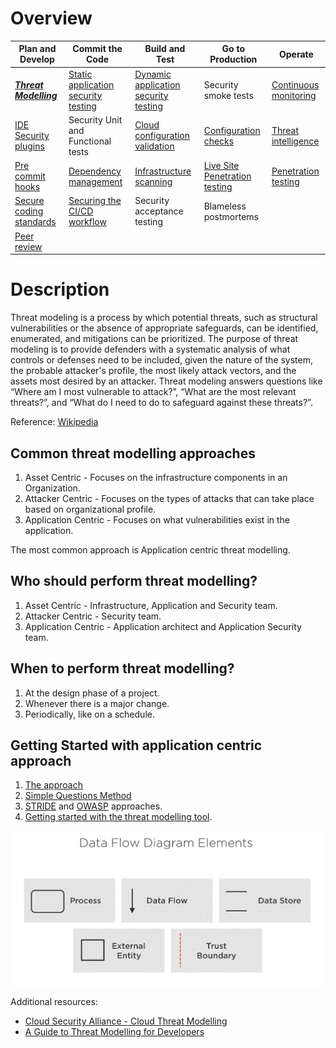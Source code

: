 # Overview

| Plan and Develop | Commit the Code | Build and Test | Go to Production | Operate |  
|---|---|---|---|---|
|_**[Threat Modelling](./ThreatModelling.md)**_| [Static application security testing](./CodeAnalysis.md)| [Dynamic application security testing](./CodeAnalysis.md) | Security smoke tests | [Continuous monitoring](Operate.md)
|[IDE Security plugins](./CodeAnalysis.md)| Security Unit and Functional tests | [Cloud configuration validation](CloudConfigValidation.md) | [Configuration checks](CloudConfigValidation.md) | [Threat intelligence](Operate.md)
|[Pre commit hooks](https://git-scm.com/book/en/v2/Customizing-Git-Git-Hooks)| [Dependency management](./CodeAnalysis.md) | [Infrastructure scanning](CloudConfigValidation.md) | [Live Site Penetration testing](https://docs.microsoft.com/azure/security/fundamentals/pen-testing) | [Penetration testing](https://docs.microsoft.com/azure/security/fundamentals/pen-testing)
|[Secure coding standards](https://owasp.org/www-project-secure-coding-practices-quick-reference-guide/migrated_content) | [Securing the CI/CD workflow](./securingCICD.md) | Security acceptance testing | Blameless postmortems
|[Peer review](https://docs.github.com/en/pull-requests/collaborating-with-pull-requests/proposing-changes-to-your-work-with-pull-requests/about-pull-requests)||||


# Description


Threat modeling is a process by which potential threats, such as structural vulnerabilities or the absence of appropriate safeguards, can be identified, enumerated, and mitigations can be prioritized. The purpose of threat modeling is to provide defenders with a systematic analysis of what controls or defenses need to be included, given the nature of the system, the probable attacker's profile, the most likely attack vectors, and the assets most desired by an attacker. Threat modeling answers questions like “Where am I most vulnerable to attack?”, “What are the most relevant threats?”, and “What do I need to do to safeguard against these threats?”.


Reference: [Wikipedia](https://en.wikipedia.org/wiki/Threat_model)

## Common threat modelling approaches

1. Asset Centric - Focuses on the infrastructure components in an Organization.
2. Attacker Centric - Focuses on the types of attacks that can take place based on organizational profile.
3. Application Centric - Focuses on what vulnerabilities exist in the application.

The most common approach is Application centric threat modelling.

## Who should perform threat modelling?

1. Asset Centric - Infrastructure, Application and Security team.
2. Attacker Centric - Security team.
3. Application Centric - Application architect and Application Security team.

## When to perform threat modelling?

1. At the design phase of a project.
2. Whenever there is a major change.
3. Periodically, like on a schedule.

## Getting Started with application centric approach


1. [The approach](https://docs.microsoft.com/en-us/security/compass/applications-services#top-down-approach-through-threat-modeling)
1. [Simple Questions Method](https://docs.microsoft.com/en-us/security/compass/applications-services#simple-questions-method)
1. [STRIDE](https://en.wikipedia.org/wiki/STRIDE_(security)) and [OWASP](https://owasp.org/www-community/Threat_Modeling) approaches.
1. [Getting started with the threat modelling tool](https://docs.microsoft.com/en-us/azure/security/develop/threat-modeling-tool-getting-started).

![Threat Modelling Elements](./media/ThreatModelling1.png)


Additional resources:
- [Cloud Security Alliance - Cloud Threat Modelling](https://cloudsecurityalliance.org/artifacts/cloud-threat-modeling/)
- [A Guide to Threat Modelling for Developers](https://martinfowler.com/articles/agile-threat-modelling.html)

